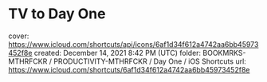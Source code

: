 # TV to Day One

cover: https://www.icloud.com/shortcuts/api/icons/6af1d34f612a4742aa6bb45973452f8e
created: December 14, 2021 8:42 PM (UTC)
folder: BOOKMRKS-MTHRFCKR / PRODUCTIVITY-MTHRFCKR / Day One / iOS Shortcuts
url: https://www.icloud.com/shortcuts/6af1d34f612a4742aa6bb45973452f8e